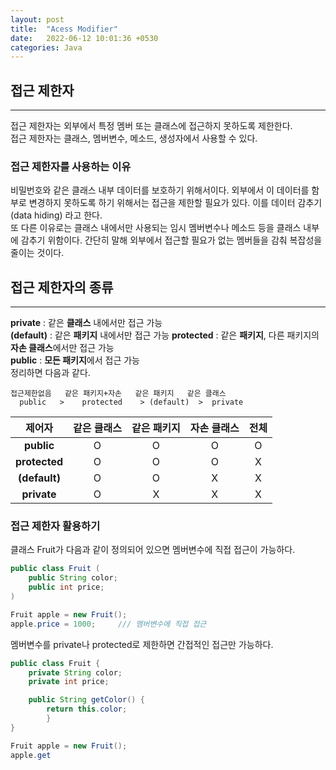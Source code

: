 ```yaml
---
layout: post
title:  "Acess Modifier"
date:   2022-06-12 10:01:36 +0530
categories: Java
---
```

## 접근 제한자
***
접근 제한자는 외부에서 특정 멤버 또는 클래스에 접근하지 못하도록 제한한다.   
접근 제한자는 클래스, 멤버변수, 메소드, 생성자에서 사용할 수 있다.

### 접근 제한자를 사용하는 이유
비밀번호와 같은 클래스 내부 데이터를 보호하기 위해서이다.   외부에서 이 데이터를 함부로 변경하지 못하도록 하기 위해서는 접근을 제한할 필요가 있다. 이를 데이터 감추기(data hiding) 라고 한다.   
또 다른 이유로는 클래스 내에서만 사용되는 임시 멤버변수나 메소드 등을 클래스 내부에 감추기 위함이다. 간단히 말해 외부에서 접근할 필요가 없는 멤버들을 감춰 복잡성을 줄이는 것이다.

## 접근 제한자의 종류
***
**private** : 같은 **클래스** 내에서만 접근 가능   
**(default)** : 같은 **패키지** 내에서만 접근 가능
**protected** : 같은 **패키지**, 다른 패키지의 **자손 클래스**에서만 접근 가능   
**public** : **모든 패키지**에서 접근 가능    
정리하면 다음과 같다.   
```
접근제한없음   같은 패키지+자손   같은 패키지   같은 클래스
  public   >    protected    > (default)  >  private
  ```
    
|**제어자**|같은 클래스|같은 패키지|자손 클래스|전체|
|:---:|:---:|:---:|:---:|:---:|
|**public**|O|O|O|O|
|**protected**|O|O|O|X|
|**(default)**|O|O|X|X|
|**private**|O|X|X|X|   
    
### 접근 제한자 활용하기
클래스 Fruit가 다음과 같이 정의되어 있으면 멤버변수에 직접 접근이 가능하다.

```java
public class Fruit (
    public String color;
    public int price;
)

Fruit apple = new Fruit();
apple.price = 1000;     /// 멤버변수에 직접 접근
```

멤버변수를 private나 protected로 제한하면 간접적인 접근만 가능하다.

```java
public class Fruit {
    private String color;
    private int price;

    public String getColor() {
        return this.color;
        }
}

Fruit apple = new Fruit();
apple.get
```